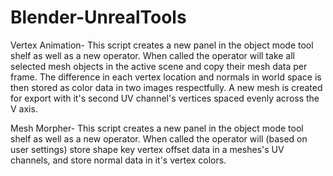# Blender-UnrealTools
Vertex Animation-
This script creates a new panel in the object mode tool shelf as well as a new operator.
When called the operator will take all selected mesh objects in the active scene and copy their mesh data per frame.
The difference in each vertex location and normals in world space is then stored as color data in two images respectfully.
A new mesh is created for export with it's second UV channel's vertices spaced evenly across the V axis.

Mesh Morpher-
This script creates a new panel in the object mode tool shelf as well as a new operator.
When called the operator will (based on user settings) store shape key vertex offset data in a meshes's UV channels, and store normal data in it's vertex colors.
